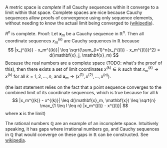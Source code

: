 A metric space is _complete_ if all Cauchy sequences within it
converge to a limit within that space.
Complete spaces are nice because Cauchy sequences allow
proofs of convergence using only sequence elements,
without needing to know the actual limit being converged to
([wikipedia](https://en.wikipedia.org/wiki/Cauchy_sequence)).

$R^n$ is complete.
Proof:
Let $\mathbf{x}_m$ be a Cauchy sequence in $\mathbb{R}^n$.
Then all coordinate sequences $x_m^{(k)}$ are Cauchy sequences in $\mathbb{R}$
because
$$
|x_j^{(k)} - x_m^{(k)}| \leq
\sqrt{\sum_{l=1}^n(x_j^{(l)} - x_m^{(l)})^2}
= d(\mathbf{x}_j, \mathbf{x}_m)
$$
Because the real numbers are a complete space
(TODO: what's the proof of this),
then there exists a set of limit coordinates $x^{(k)} \in \mathbb{R}$ 
such that $x_m^{(k)} \rightarrow x^{(k)}$ for all $k = 1,2,\dots,n$,
and $\mathbf{x}_m \rightarrow (x^{(1)}, x^{(2)}, \dots, x^{(n)})$.

(the last statement relies on the fact that a point sequence
converges to the combined limit of its coordinate sequences,
which is true because for all $k$
$$
|x_m^{(k)} - x^{(k)}|
\leq d(\mathbf{x}_m, \mathbf{x})
\leq \sqrt{n} \max_{1 \leq l \leq n} |x_m^{(l)} - x^{(l)}|
$$
where $\mathbf{x}$ is the limit)

The rational numbers $\mathbb{Q}$ are an example of an incomplete space.
Intuitively speaking, it has gaps where irrational numbers go,
and Cauchy sequences in $\mathbb{Q}$ that would converge on these gaps in $\mathbb{R}$
can be constructed. See [wikipedia](https://en.wikipedia.org/wiki/Complete_metric_space).